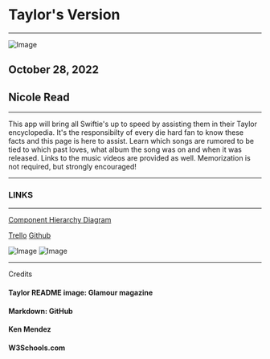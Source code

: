 # Taylor's Version 


***
![Image](https://media.glamour.com/photos/630c2f5e8e9d0a50459956f1/4:3/w_3200,h_2400,c_limit/1418877044)

## October 28, 2022

## Nicole Read
***


This app will bring all Swiftie's up to speed by assisting them in their Taylor encyclopedia. It's the responsibilty of every die hard fan to know these facts and this page is here to assist. Learn which songs are rumored to be tied to which past loves, what album the song was on and when it was released. Links to the music videos are provided as well. Memorization is not required, but strongly encouraged! 
***
### LINKS
***
[Component Hierarchy Diagram](https://lucid.app/lucidchart/b565caab-2e81-4fd9-9987-f8fd64232670/edit?viewport_loc=-11%2C492%2C2219%2C1108%2C0_0&invitationId=inv_233f3af9-c6e2-4763-905f-8274263188ce)

[Trello](https://trello.com/invite/b/EZAHB73O/ATTI193e41980fa028a6023395b085d9a1e38FDA059A/taylors-version)
[Github]()

![Image](https://user-images.githubusercontent.com/107156341/198948446-079b76e2-37d5-404f-b3db-a217f22335e8.png)
![Image](https://user-images.githubusercontent.com/107156341/198948832-24cc1b27-058b-4ca1-b5b6-6c21b26a36c5.png)




***
Credits

#### Taylor README image: Glamour magazine

#### Markdown: GitHub
#### Ken Mendez
#### W3Schools.com

